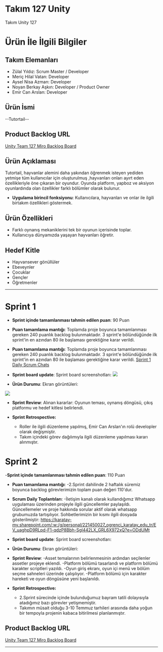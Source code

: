 # **Takım 127 Unity**

Takım Unity 127

# Ürün İle İlgili Bilgiler

## Takım Elemanları
- Zülal Yıldız: Scrum Master / Developer
- Meriç Hilal Vatan: Developer
- Aysel Nisa Azman: Developer
- Noyan Berkay Aşkın: Developer / Product Owner
- Emir Can Arslan: Developer

## Ürün İsmi

--Tutortail--

## Product Backlog URL

[Unity Team 127 Miro Backlog Board](https://miro.com/app/board/uXjVM_iTyP4=/)

## Ürün Açıklaması

Tutortail, hayvanlar alemini daha yakından öğrenmek isteyen yediden yetmişe tüm kullanıcılar için oluşturulmuş ,hayvanları onları ayırt eden özellikleriyle öne çıkaran bir oyundur. Oyunda platform, yapboz ve aksiyon oyunlardında olan özellikler farklı bölümler olarak bulunur.

- **Uygulama birincil fonksiyonu**: Kullanıcılara, hayvanları ve onlar ile ilgili birtakım özellikleri göstermek.

## Ürün Özellikleri

- Farklı oynanış mekaniklerini tek bir oyunun içerisinde toplar.
- Kullanıcıya dünyamızda yaşayan hayvanları öğretir.

## Hedef Kitle

- Hayvansever gönüllüler
- Ebeveynler
- Çocuklar
- Gençler
- Öğretmenler


---

# Sprint 1

- **Sprint içinde tamamlanması tahmin edilen puan**: 90 Puan


- **Puan tamamlama mantığı**: Toplamda proje boyunca tamamlanması gereken 240 puanlık backlog bulunmaktadır. 3 sprint'e bölündüğünde ilk sprint'in en azından 80 ile başlaması gerektiğine karar verildi.


- **Puan tamamlama mantığı**: Toplamda proje boyunca tamamlanması gereken 240 puanlık backlog bulunmaktadır. 3 sprint'e bölündüğünde ilk sprint'in en azından 80 ile başlaması gerektiğine karar verildi. [Sprint 1 Daily Scrum Chats](https://karatay-my.sharepoint.com/:w:/g/personal/221450027_ogrenci_karatay_edu_tr/EWciVTAcr-xCrTbHkGJu_XUBXEIsRjCthUrQaQkOzfvXGg?e=JvfL9V)

- **Sprint board update**: Sprint board screenshotları: <img src = "https://github.com/Vitoleone/TakimUnity127/assets/74705281/d7c42261-41d2-4872-93d3-81c67e4e90b7">


- **Ürün Durumu**: Ekran görüntüleri:
 <img src = "https://github.com/Vitoleone/TakimUnity127/assets/74705281/3eb76044-0cb3-43ee-81f7-82e3ed409267">


- **Sprint Review**: 
Alınan kararlar: Oyunun teması, oynanış döngüsü, çıkış platformu ve hedef kitlesi belirlendi. 


- **Sprint Retrospective:**
  - Roller ile ilgili düzenleme yapılmış, Emir Can Arslan'ın rolü developler olarak değişmiştir.
  - Takım içindeki görev dağılımıyla ilgili düzenleme yapılması kararı alınmıştır.


 
# Sprint 2

-**Sprint içinde tamamlanması tahmin edilen puan**: 110 Puan


- **Puan tamamlama mantığı**:
  -2.Sprint dahilinde 2 haftalık süremiz boyunca backlog görevlerimizin toplam puan değeri 110'dur.


- **Scrum Daily Toplantıları**:
  -İletişim kanalı olarak kullandığımız Whatsapp uygulaması üzerinden projeyle ilgili güncellemler paylaşıldı. Güncellemeler ve proje hakkında sorular aktif olarak whatsapp grubumuzda tartışılıyor. Sohbetlerimizin bir kısmı ilgili dosyada gösterilmiştir:
https://karatay-my.sharepoint.com/:w:/g/personal/221450027_ogrenci_karatay_edu_tr/EV_uaghpD9RLpd-F1-qdzP8Bbh-SgI442LX_GRL6X972xQ?e=ODdUMt

- **Sprint board update**: Sprint board screenshotları:

  
- **Ürün Durumu**: Ekran görüntüleri:

- **Sprint Review**:
  -Asset temalarının belirlenmesinin ardından seçilenler assetler projeye eklendi.
  -Platform bölümü tasarlandı ve platform bölümü karakter scriptleri yazıldı.
  -Oyun giriş ekranı, oyun içi menü ve bölüm seçme sahneleri üzerinde çalışılıyor.
  -Platform bölümü için karakter hareketi ve oyun döngüsüne yeni başlanıldı.

- **Sprint Retrospective:**
  - 2.Sprint sürecinde içinde bulunduğumuz bayram tatili dolayısıyla atadığımız bazı görevler yetişmemiştir.
  - Takımın müsait olduğu 3-10 Temmuz tarhileri arasında daha yoğun bir tempoyla projenin kabaca bitirilmesi planlanmıştır.
    
## Product Backlog URL

[Unity Team 127 Miro Backlog Board](https://miro.com/app/board/uXjVM_iTyP4=/)

---
